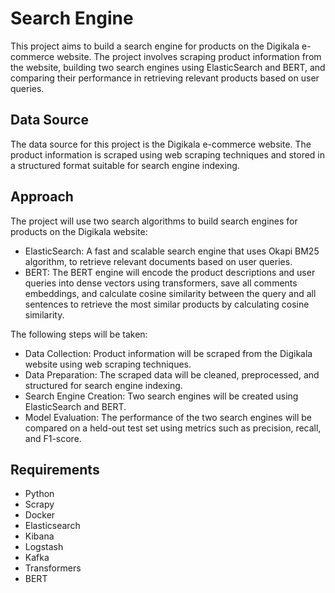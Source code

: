 # Search Engine 
This project aims to build a search engine for products on the Digikala e-commerce website. The project involves scraping product information from the website, building two search engines using ElasticSearch and BERT, and comparing their performance in retrieving relevant products based on user queries.

## Data Source
The data source for this project is the Digikala e-commerce website. The product information is scraped using web scraping techniques and stored in a structured format suitable for search engine indexing.

## Approach
The project will use two search algorithms to build search engines for products on the Digikala website:

- ElasticSearch: A fast and scalable search engine that uses Okapi BM25 algorithm, to retrieve relevant documents based on user queries.
- BERT: The BERT engine will encode the product descriptions and user queries into dense vectors using transformers, save all comments embeddings, and calculate cosine similarity between the query and all sentences to retrieve the most similar products by calculating cosine similarity.

The following steps will be taken:

- Data Collection: Product information will be scraped from the Digikala website using web scraping techniques.
- Data Preparation: The scraped data will be cleaned, preprocessed, and structured for search engine indexing.
- Search Engine Creation: Two search engines will be created using ElasticSearch and BERT.
- Model Evaluation: The performance of the two search engines will be compared on a held-out test set using metrics such as precision, recall, and F1-score.

## Requirements
- Python
- Scrapy
- Docker
- Elasticsearch
- Kibana
- Logstash
- Kafka
- Transformers
- BERT
